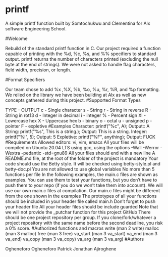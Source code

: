 # printf

A simple printf function built by Somtochukwu and Clementina for Alx software Engineering School.


#Welcome


Rebuild of the standard printf function in C. Our project required a function capable of printing with the %d, %c, %s, and %% specifiers to standard output. printf returns the number of characters printed (excluding the null byte at the end of strings). We were not asked to handle flag characters, field width, precision, or length.


#Format Specifiers


Our team chose to add %x ,%X, %b, %o, %u, %r, %R, and %p formatting. We relied on the library we have been building at Alx as well as new concepts gathered during this project.
#Supported Format Types

TYPE - OUTPUT
c - Single character
s - String
r - String in reverse
R - String in rot13
d - Integer in decimal
i - integer
% - Percent sign
Xl - Lowercase hex
X - Uppercase hex
b - binary
o - octal
u - unsigned
p - pointer
F - expletive
#Examples
Character: printf("%c", A); Output:: A
String: printf("%s", This is a string.); Output: This is a string.
Integer: printf("%i", 5); Output: 5
Expletive: printf("%F", anything); Output: FUCK
#Requirements
Allowed editors: vi, vim, emacs All your files will be compiled on Ubuntu 20.04 LTS using gcc, using the options -Wall -Werror -Wextra -pedantic -std=gnu89 All your files should end with a new line A README.md file, at the root of the folder of the project is mandatory Your code should use the Betty style. It will be checked using betty-style.pl and betty-doc.pl You are not allowed to use global variables No more than 5 functions per file In the following examples, the main.c files are shown as examples. You can use them to test your functions, but you don’t have to push them to your repo (if you do we won’t take them into account). We will use our own main.c files at compilation. Our main.c files might be different from the one shown in the examples The prototypes of all your functions should be included in your header file called main.h Don’t forget to push your header file All your header files should be include guarded Note that we will not provide the _putchar function for this project GitHub There should be one project repository per group. If you clone/fork/whatever a project repository with the same name before the second deadline, you risk a 0% score.
#Authorized functions and macros
write (man 2 write) malloc (man 3 malloc) free (man 3 free) va_start (man 3 va_start) va_end (man 3 va_end) va_copy (man 3 va_copy) va_arg (man 3 va_arg)
#Authors

Ogheneforo Ogheneforo Patrick
Jonathan Ajiroghene
